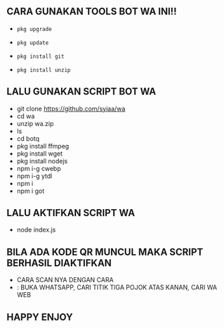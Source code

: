 ##  CARA GUNAKAN TOOLS BOT WA INI!!
*     pkg upgrade
*     pkg update
*     pkg install git
*     pkg install unzip
##   LALU GUNAKAN SCRIPT BOT WA
*    git clone https://github.com/syiaa/wa
*    cd wa
*    unzip wa.zip
*    ls
*    cd botq
*    pkg install ffmpeg
*    pkg install wget
*    pkg install nodejs
*    npm i-g cwebp
*    npm i-g ytdl
*    npm i
*    npm i got
##   LALU AKTIFKAN SCRIPT WA
*    node index.js
##   BILA ADA KODE QR MUNCUL MAKA SCRIPT BERHASIL DIAKTIFKAN
*    CARA SCAN NYA DENGAN CARA 
*    : BUKA WHATSAPP, CARI TITIK TIGA POJOK ATAS KANAN, CARI WA WEB

## HAPPY ENJOY
